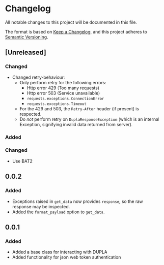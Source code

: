 # Changelog

All notable changes to this project will be documented in this file.

The format is based on [Keep a Changelog](https://keepachangelog.com/en/1.0.0/),
and this project adheres to [Semantic Versioning](https://semver.org/spec/v2.0.0.html).

## [Unreleased]
### Changed
- Changed retry-behaviour:
  - Only perform retry for the following errors:
    - Http error 429 (Too many requests)
    - Http error 503 (Service unavailable)
    - `requests.exceptions.ConnectionError`
    - `requests.exceptions.Timeout`
  - For the 429 and 503, the `Retry-After` header (if present) is respected.
  - Do *not* perform retry on `DuplaResponseException` (which is an internal Exception, signifying invalid data returned from server).

### Added
### Changed
 - Use BAT2

## 0.0.2
### Added
- Exceptions raised in `get_data` now provides `response`, so the raw
  response may be inspected.
- Added the `format_payload` option to `get_data`.
## 0.0.1

### Added
- Added a base class for interacting with DUPLA
- Added functionality for json web token authentication
